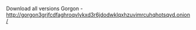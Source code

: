Download all versions Gorgon -
http://gorgon3grjfcdfaghroqvlykxd3r6jdodwklqxhzuvimrcuhqhotsqyd.onion/
